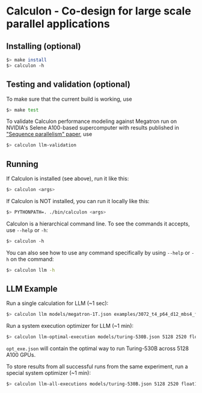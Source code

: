 # Calculon - Co-design for large scale parallel applications

## Installing (optional)

``` sh
$> make install
$> calculon -h
```

## Testing and validation (optional)
To make sure that the current build is working, use

``` sh
$> make test
```
To validate Calculon performance modeling against Megatron run on NVIDIA's Selene A100-based supercomputer with results published in ["Sequence parallelism" paper](https://arxiv.org/abs/2205.05198), use

``` sh
$> calculon llm-validation
```

## Running

If Calculon is installed (see above), run it like this:
``` sh
$> calculon <args>
```

If Calculon is NOT installed, you can run it locally like this:

``` sh
$> PYTHONPATH=. ./bin/calculon <args>
```

Calculon is a hierarchical command line. To see the commands it accepts, use `--help` or `-h`:
``` sh
$> calculon -h
```

You can also see how to use any command specifically by using `--help` or `-h` on the command:
``` sh
$> calculon llm -h
```

## LLM Example

Run a single calculation for LLM (~1 sec):
``` sh
$> calculon llm models/megatron-1T.json examples/3072_t4_p64_d12_mbs4_full.json systems/a100_80g.json -
```

Run a system execution optimizer for LLM (~1 min):
``` sh
$> calculon llm-optimal-execution models/turing-530B.json 5128 2520 float16 systems/a100_80g.json output.json -m
```
`opt_exe.json` will contain the optimal way to run Turing-530B across 5128 A100 GPUs.

To store results from all successful runs from the same experiment, run a special system optimizer (~1 min):
``` sh
$> calculon llm-all-executions models/turing-530B.json 5128 2520 float16 systems/a100_80g.json all_output.csv
```